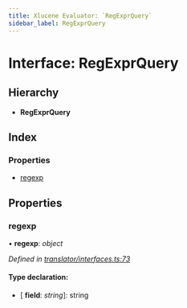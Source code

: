 ```yaml
---
title: Xlucene Evaluator: `RegExprQuery`
sidebar_label: RegExprQuery
---
```


# Interface: RegExprQuery

## Hierarchy

* **RegExprQuery**

## Index

### Properties

* [regexp](regexprquery.md#regexp)

## Properties

###  regexp

• **regexp**: *object*

*Defined in [translator/interfaces.ts:73](https://github.com/terascope/teraslice/blob/0ae31df4/packages/xlucene-evaluator/src/translator/interfaces.ts#L73)*

#### Type declaration:

* \[ **field**: *string*\]: string
